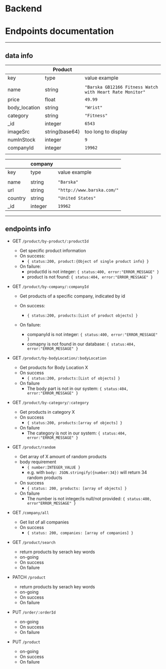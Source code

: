 # Backend

# Endpoints documentation

---

## data info

|               | Product        |                                                          |
| ------------- | -------------- | -------------------------------------------------------- |
| key           | type           | value example                                            |
|               |                |                                                          |
| name          | string         | `"Barska GB12166 Fitness Watch with Heart Rate Monitor"` |
| price         | float          | `49.99`                                                  |
| body_location | string         | `"Wrist"`                                                |
| category      | string         | `"Fitness"`                                              |
| \_id          | integer        | `6543`                                                   |
| imageSrc      | string(base64) | too long to display                                      |
| numInStock    | integer        | `9`                                                      |
| companyId     | integer        | `19962`                                                  |
|               |                |                                                          |

|         | company |                            |
| ------- | ------- | -------------------------- |
| key     | type    | value example              |
|         |         |                            |
| name    | string  | `"Barska"`                 |
| url     | string  | `"http://www.barska.com/"` |
| country | string  | `"United States"`          |
| \_id    | integer | `19962`                    |

---

## endpoints info

- GET `/product/by-product/:productId`

  - Get specific product information
  - On success:
    - `{ status:200, product:{Object of single product info} }`
  - On failure:
    - productId is not integer: `{ status:400, error:"ERROR_MESSAGE" }`
    - product is not found: `{ status:404, error:"ERROR_MESSAGE" }`

- GET `/product/by-company/:companyId`

  - Get products of a specific company, indicated by id
  - On success:
    - `{ status:200, products:[List of product objects] }`
  - On failure:

    - companyId is not integer: `{ status:400, error:"ERROR_MESSAGE" }`
    - comapny is not found in our database: `{ status:404, error:"ERROR_MESSAGE" }`

- GET `/product/by-bodyLocation/:bodyLocation`

  - Get products for Body Location X
  - On success
    - `{ status:200, products:[List of objects] }`
  - On failure
    - The body part is not in our system: `{ status:404, error:"ERROR_MESSAGE" }`

- GET `/product/by-category/:category`

  - Get products in category X
  - On success
    - `{ status:200, products:[array of objects] }`
  - On failure
    - The category is not in our system: `{ status:404, error:"ERROR_MESSAGE" }`

- GET `/product/random`

  - Get array of X amount of random products
  - body requirement
    - `{ number:INTEGER_VALUE }`
    - e.g. with `body: JSON.stringify({number:34})` will return 34 random products
  - On success
    - `{ status: 200, products: [array of objects] }`
  - On failure
    - The number is not integer/is null/not provided: `{ status:400, error"ERROR_MESSAGE" }`

- GET `/company/all`

  - Get list of all companies
  - On success
    - `{ status: 200, companies: [array of companies] }`

- GET `/product/search`

  - return products by serach key words
  - on-going
  - On success
  - On failure

- PATCH `/product`

  - return products by serach key words
  - on-going
  - On success
  - On failure

- PUT `/order/:orderId`

  - on-going
  - On success
  - On failure

- PUT `/product`
  - on-going
  - On success
  - On failure
